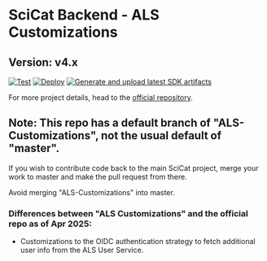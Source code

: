 # SciCat Backend - ALS Customizations
 
## Version: v4.x

[![Test](https://github.com/als-computing/scicat-backend-next-als/actions/workflows/test.yml/badge.svg)](https://github.com/als-computing/scicat-backend-next-als/actions/workflows/test.yml)
[![Deploy](https://github.com/als-computing/scicat-backend-next-als/actions/workflows/build-and-push.yml/badge.svg)](https://github.com/als-computing/scicat-backend-next-als/actions/workflows/build-and-push.yml)
[![Generate and upload latest SDK artifacts](https://github.com/als-computing/scicat-backend-next-als/actions/workflows/upload-sdk-artifact.yml/badge.svg?branch=master)](https://github.com/als-computing/scicat-backend-next-als/actions/workflows/upload-sdk-artifact.yml)

For more project details, head to the [official repository](https://github.com/SciCatProject/scicat-backend-next/).

## Note: This repo has a default branch of "ALS-Customizations", not the usual default of "master".

If you wish to contribute code back to the main SciCat project, merge your work to master and make the pull request from there.

Avoid merging "ALS-Customizations" into master.

### Differences between "ALS Customizations" and the official repo as of Apr 2025:

* Customizations to the OIDC authentication strategy to fetch additional user info from the ALS User Service.
